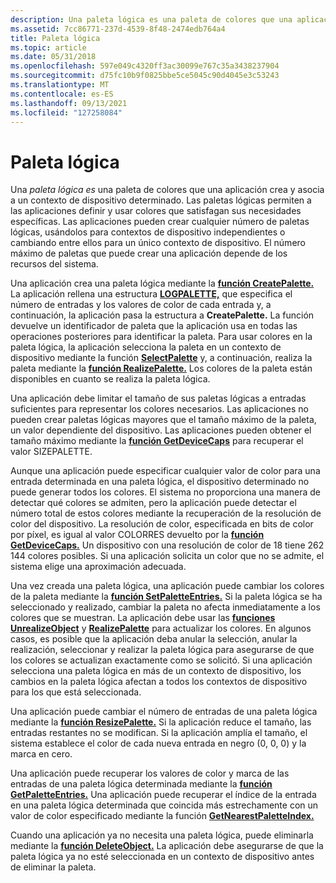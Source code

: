 ```yaml
---
description: Una paleta lógica es una paleta de colores que una aplicación crea y asocia a un contexto de dispositivo determinado.
ms.assetid: 7cc86771-237d-4539-8f48-2474edb764a4
title: Paleta lógica
ms.topic: article
ms.date: 05/31/2018
ms.openlocfilehash: 597e049c4320ff3ac30099e767c35a3438237904
ms.sourcegitcommit: d75fc10b9f0825bbe5ce5045c90d4045e3c53243
ms.translationtype: MT
ms.contentlocale: es-ES
ms.lasthandoff: 09/13/2021
ms.locfileid: "127258084"
---
```

# <a name="logical-palette"></a>Paleta lógica

Una *paleta lógica es* una paleta de colores que una aplicación crea y asocia a un contexto de dispositivo determinado. Las paletas lógicas permiten a las aplicaciones definir y usar colores que satisfagan sus necesidades específicas. Las aplicaciones pueden crear cualquier número de paletas lógicas, usándolos para contextos de dispositivo independientes o cambiando entre ellos para un único contexto de dispositivo. El número máximo de paletas que puede crear una aplicación depende de los recursos del sistema.

Una aplicación crea una paleta lógica mediante la [**función CreatePalette.**](/windows/desktop/api/Wingdi/nf-wingdi-createpalette) La aplicación rellena una estructura [**LOGPALETTE,**](/windows/win32/api/wingdi/ns-wingdi-logpalette) que especifica el número de entradas y los valores de color de cada entrada y, a continuación, la aplicación pasa la estructura a **CreatePalette.** La función devuelve un identificador de paleta que la aplicación usa en todas las operaciones posteriores para identificar la paleta. Para usar colores en la paleta lógica, la aplicación selecciona la paleta en un contexto de dispositivo mediante la función [**SelectPalette**](/windows/desktop/api/Wingdi/nf-wingdi-selectpalette) y, a continuación, realiza la paleta mediante la [**función RealizePalette.**](/windows/desktop/api/Wingdi/nf-wingdi-realizepalette) Los colores de la paleta están disponibles en cuanto se realiza la paleta lógica.

Una aplicación debe limitar el tamaño de sus paletas lógicas a entradas suficientes para representar los colores necesarios. Las aplicaciones no pueden crear paletas lógicas mayores que el tamaño máximo de la paleta, un valor dependiente del dispositivo. Las aplicaciones pueden obtener el tamaño máximo mediante la [**función GetDeviceCaps**](/windows/desktop/api/Wingdi/nf-wingdi-getdevicecaps) para recuperar el valor SIZEPALETTE.

Aunque una aplicación puede especificar cualquier valor de color para una entrada determinada en una paleta lógica, el dispositivo determinado no puede generar todos los colores. El sistema no proporciona una manera de detectar qué colores se admiten, pero la aplicación puede detectar el número total de estos colores mediante la recuperación de la resolución de color del dispositivo. La resolución de color, especificada en bits de color por píxel, es igual al valor COLORRES devuelto por la [**función GetDeviceCaps.**](/windows/desktop/api/Wingdi/nf-wingdi-getdevicecaps) Un dispositivo con una resolución de color de 18 tiene 262 144 colores posibles. Si una aplicación solicita un color que no se admite, el sistema elige una aproximación adecuada.

Una vez creada una paleta lógica, una aplicación puede cambiar los colores de la paleta mediante la [**función SetPaletteEntries.**](/windows/desktop/api/Wingdi/nf-wingdi-setpaletteentries) Si la paleta lógica se ha seleccionado y realizado, cambiar la paleta no afecta inmediatamente a los colores que se muestran. La aplicación debe usar las [**funciones UnrealizeObject**](/windows/desktop/api/Wingdi/nf-wingdi-unrealizeobject) y [**RealizePalette**](/windows/desktop/api/Wingdi/nf-wingdi-realizepalette) para actualizar los colores. En algunos casos, es posible que la aplicación deba anular la selección, anular la realización, seleccionar y realizar la paleta lógica para asegurarse de que los colores se actualizan exactamente como se solicitó. Si una aplicación selecciona una paleta lógica en más de un contexto de dispositivo, los cambios en la paleta lógica afectan a todos los contextos de dispositivo para los que está seleccionada.

Una aplicación puede cambiar el número de entradas de una paleta lógica mediante la [**función ResizePalette.**](/windows/desktop/api/Wingdi/nf-wingdi-resizepalette) Si la aplicación reduce el tamaño, las entradas restantes no se modifican. Si la aplicación amplía el tamaño, el sistema establece el color de cada nueva entrada en negro (0, 0, 0) y la marca en cero.

Una aplicación puede recuperar los valores de color y marca de las entradas de una paleta lógica determinada mediante la [**función GetPaletteEntries.**](/windows/desktop/api/Wingdi/nf-wingdi-getpaletteentries) Una aplicación puede recuperar el índice de la entrada en una paleta lógica determinada que coincida más estrechamente con un valor de color especificado mediante la función [**GetNearestPaletteIndex.**](/windows/desktop/api/Wingdi/nf-wingdi-getnearestpaletteindex)

Cuando una aplicación ya no necesita una paleta lógica, puede eliminarla mediante la [**función DeleteObject.**](/windows/desktop/api/Wingdi/nf-wingdi-deleteobject) La aplicación debe asegurarse de que la paleta lógica ya no esté seleccionada en un contexto de dispositivo antes de eliminar la paleta.

 

 



